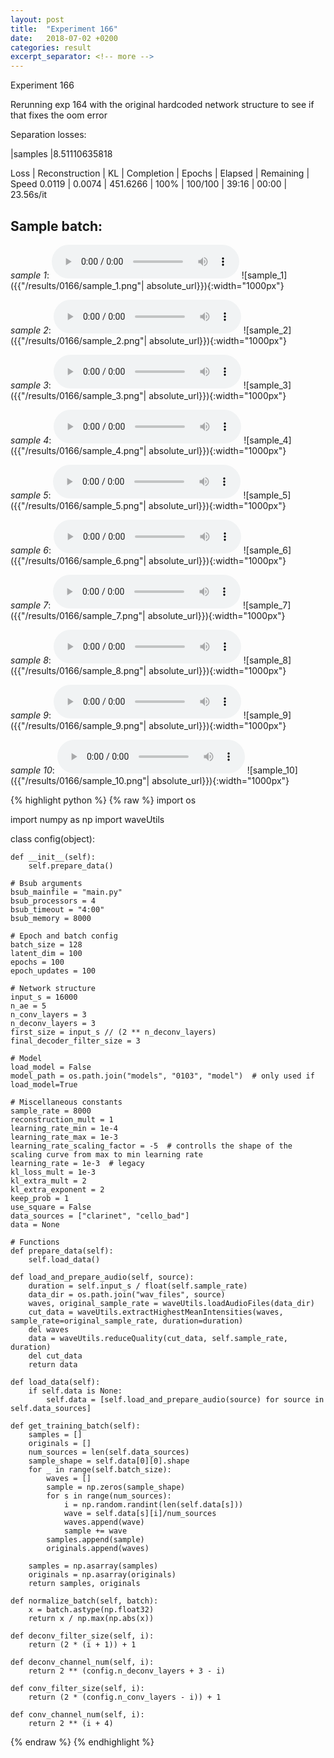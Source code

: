 ```yaml
---
layout: post
title:  "Experiment 166"
date:   2018-07-02 +0200
categories: result
excerpt_separator: <!-- more -->
---
```

Experiment 166

Rerunning exp 164 with the original hardcoded network structure to see if that fixes the oom error

Separation losses:

|samples
|8.51110635818

Loss | Reconstruction | KL | Completion | Epochs | Elapsed | Remaining | Speed
0.0119 | 0.0074 | 451.6266 | 100% | 100/100 | 39:16 | 00:00 | 23.56s/it<!-- more -->

## **Sample batch**:
_sample 1_:
<audio src="/ResultsOverview/results/0166/sample_1.wav" controls preload></audio>
![sample_1]({{"/results/0166/sample_1.png"| absolute_url}}){:width="1000px"}

_sample 2_:
<audio src="/ResultsOverview/results/0166/sample_2.wav" controls preload></audio>
![sample_2]({{"/results/0166/sample_2.png"| absolute_url}}){:width="1000px"}

_sample 3_:
<audio src="/ResultsOverview/results/0166/sample_3.wav" controls preload></audio>
![sample_3]({{"/results/0166/sample_3.png"| absolute_url}}){:width="1000px"}

_sample 4_:
<audio src="/ResultsOverview/results/0166/sample_4.wav" controls preload></audio>
![sample_4]({{"/results/0166/sample_4.png"| absolute_url}}){:width="1000px"}

_sample 5_:
<audio src="/ResultsOverview/results/0166/sample_5.wav" controls preload></audio>
![sample_5]({{"/results/0166/sample_5.png"| absolute_url}}){:width="1000px"}

_sample 6_:
<audio src="/ResultsOverview/results/0166/sample_6.wav" controls preload></audio>
![sample_6]({{"/results/0166/sample_6.png"| absolute_url}}){:width="1000px"}

_sample 7_:
<audio src="/ResultsOverview/results/0166/sample_7.wav" controls preload></audio>
![sample_7]({{"/results/0166/sample_7.png"| absolute_url}}){:width="1000px"}

_sample 8_:
<audio src="/ResultsOverview/results/0166/sample_8.wav" controls preload></audio>
![sample_8]({{"/results/0166/sample_8.png"| absolute_url}}){:width="1000px"}

_sample 9_:
<audio src="/ResultsOverview/results/0166/sample_9.wav" controls preload></audio>
![sample_9]({{"/results/0166/sample_9.png"| absolute_url}}){:width="1000px"}

_sample 10_:
<audio src="/ResultsOverview/results/0166/sample_10.wav" controls preload></audio>
![sample_10]({{"/results/0166/sample_10.png"| absolute_url}}){:width="1000px"}


{% highlight python %}
{% raw %}
import os

import numpy as np
import waveUtils


class config(object):

	def __init__(self):
		self.prepare_data()

	# Bsub arguments
	bsub_mainfile = "main.py"
	bsub_processors = 4
	bsub_timeout = "4:00"
	bsub_memory = 8000

	# Epoch and batch config
	batch_size = 128
	latent_dim = 100
	epochs = 100
	epoch_updates = 100

	# Network structure
	input_s = 16000
	n_ae = 5
	n_conv_layers = 3
	n_deconv_layers = 3
	first_size = input_s // (2 ** n_deconv_layers)
	final_decoder_filter_size = 3

	# Model
	load_model = False
	model_path = os.path.join("models", "0103", "model")  # only used if load_model=True

	# Miscellaneous constants
	sample_rate = 8000
	reconstruction_mult = 1
	learning_rate_min = 1e-4
	learning_rate_max = 1e-3
	learning_rate_scaling_factor = -5  # controlls the shape of the scaling curve from max to min learning rate
	learning_rate = 1e-3  # legacy
	kl_loss_mult = 1e-3
	kl_extra_mult = 2
	kl_extra_exponent = 2
	keep_prob = 1
	use_square = False
	data_sources = ["clarinet", "cello_bad"]
	data = None

	# Functions
	def prepare_data(self):
		self.load_data()

	def load_and_prepare_audio(self, source):
		duration = self.input_s / float(self.sample_rate)
		data_dir = os.path.join("wav_files", source)
		waves, original_sample_rate = waveUtils.loadAudioFiles(data_dir)
		cut_data = waveUtils.extractHighestMeanIntensities(waves, sample_rate=original_sample_rate, duration=duration)
		del waves
		data = waveUtils.reduceQuality(cut_data, self.sample_rate, duration)
		del cut_data
		return data

	def load_data(self):
		if self.data is None:
			self.data = [self.load_and_prepare_audio(source) for source in self.data_sources]

	def get_training_batch(self):
		samples = []
		originals = []
		num_sources = len(self.data_sources)
		sample_shape = self.data[0][0].shape
		for _ in range(self.batch_size):
			waves = []
			sample = np.zeros(sample_shape)
			for s in range(num_sources):
				i = np.random.randint(len(self.data[s]))
				wave = self.data[s][i]/num_sources
				waves.append(wave)
				sample += wave
			samples.append(sample)
			originals.append(waves)

		samples = np.asarray(samples)
		originals = np.asarray(originals)
		return samples, originals

	def normalize_batch(self, batch):
		x = batch.astype(np.float32)
		return x / np.max(np.abs(x))

	def deconv_filter_size(self, i):
		return (2 * (i + 1)) + 1

	def deconv_channel_num(self, i):
		return 2 ** (config.n_deconv_layers + 3 - i)

	def conv_filter_size(self, i):
		return (2 * (config.n_conv_layers - i)) + 1

	def conv_channel_num(self, i):
		return 2 ** (i + 4)

{% endraw %}
{% endhighlight %}
